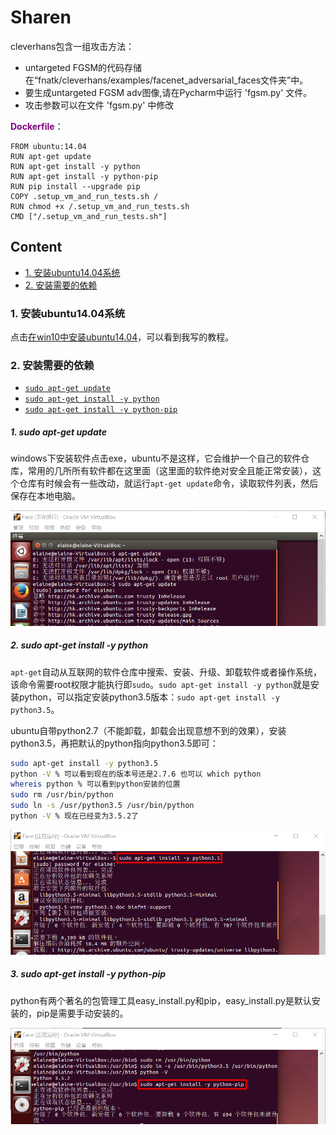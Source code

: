 # Sharen

cleverhans包含一组攻击方法：

- untargeted FGSM的代码存储在“fnatk/cleverhans/examples/facenet_adversarial_faces文件夹”中。
- 要生成untargeted FGSM adv图像,请在Pycharm中运行 'fgsm.py' 文件。
- 攻击参数可以在文件 'fgsm.py' 中修改

<font color=800080>**Dockerfile**</font>：

```
FROM ubuntu:14.04
RUN apt-get update
RUN apt-get install -y python
RUN apt-get install -y python-pip
RUN pip install --upgrade pip
COPY .setup_vm_and_run_tests.sh /
RUN chmod +x /.setup_vm_and_run_tests.sh
CMD ["/.setup_vm_and_run_tests.sh"]
```

## Content

- [1. 安装ubuntu14.04系统](#安装ubuntu14.04系统)
- [2. 安装需要的依赖](#安装需要的依赖)



### 1. 安装ubuntu14.04系统 <span id = "安装ubuntu14.04系统">

点击<a href="../docs/windows中安装ubuntu14.04.md">在win10中安装ubuntu14.04</a>，可以看到我写的教程。

### 2. 安装需要的依赖 <span id = "安装需要的依赖">

- [`sudo apt-get update`](#sudo-apt-get-update)
- [`sudo apt-get install -y python`](#sudo-apt-get-install-y-python)
- [`sudo apt-get install -y python-pip`](#sudo-apt-get-install-y-python-pip)



##### 1. sudo apt-get update <span id = "sudo-apt-get-update">

windows下安装软件点击exe，ubuntu不是这样，它会维护一个自己的软件仓库，常用的几所所有软件都在这里面（这里面的软件绝对安全且能正常安装），这个仓库有时候会有一些改动，就运行`apt-get update`命令，读取软件列表，然后保存在本地电脑。

![](../pictures/83-install-dependency.png)

##### 2. sudo apt-get install -y python <span id = "sudo-apt-get-install-y-python">

`apt-get`自动从互联网的软件仓库中搜索、安装、升级、卸载软件或者操作系统，该命令需要root权限才能执行即`sudo`。`sudo apt-get install -y python`就是安装python，可以指定安装python3.5版本：`sudo apt-get install -y python3.5`。

ubuntu自带python2.7（不能卸载，卸载会出现意想不到的效果），安装python3.5，再把默认的python指向python3.5即可：

```bash
sudo apt-get install -y python3.5
python -V % 可以看到现在的版本号还是2.7.6 也可以 which python
whereis python % 可以看到python安装的位置
sudo rm /usr/bin/python
sudo ln -s /usr/python3.5 /usr/bin/python
python -V % 现在已经变为3.5.2了
```

![](../pictures/84-install-dependency.png)

##### 3. sudo apt-get install -y python-pip <span id = "sudo-apt-get-install-y-python-pip">

python有两个著名的包管理工具easy_install.py和pip，easy_install.py是默认安装的，pip是需要手动安装的。

![](../pictures/85-install-dependency.png)




























